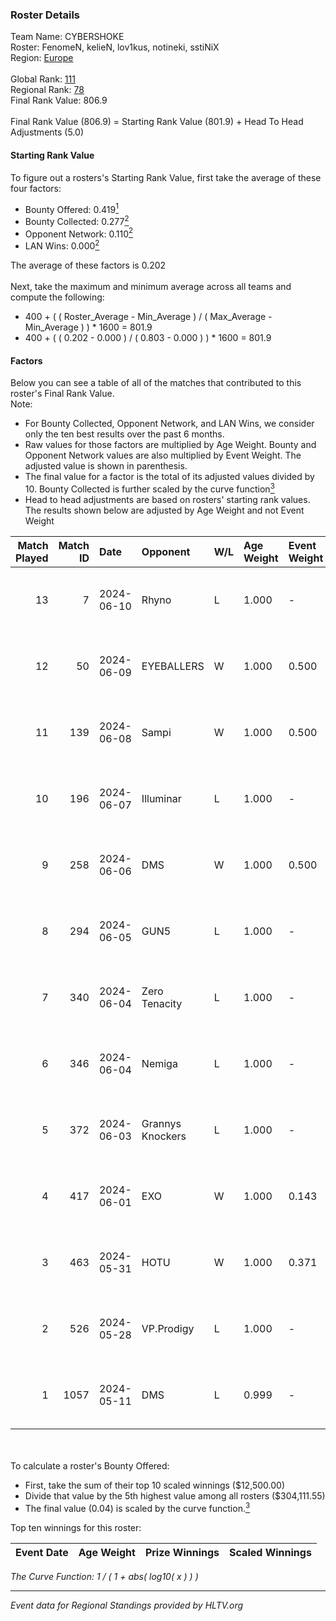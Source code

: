 ### Roster Details<br />
Team Name: CYBERSHOKE<br />
Roster: FenomeN, kelieN, lov1kus, notineki, sstiNiX<br />
Region: [Europe]( ../standings_europe.md)<br />
<br />
Global Rank: [111](../standings_global.md)<br />
Regional Rank: [78]( ../standings_europe.md)<br />
Final Rank Value:  806.9<br />
<br />
Final Rank Value (806.9) = Starting Rank Value (801.9) + Head To Head Adjustments (5.0)<br />

#### Starting Rank Value<br />
To figure out a rosters's Starting Rank Value, first take the average of these four factors:<br />
- Bounty Offered: 0.419[<sup>1</sup>](#table2)
- Bounty Collected: 0.277[<sup>2</sup>](#table1)
- Opponent Network: 0.110[<sup>2</sup>](#table1)
- LAN Wins: 0.000[<sup>2</sup>](#table1)

The average of these factors is 0.202<br />
<br />
Next, take the maximum and minimum average across all teams and compute the following:<br />
- 400 + ( ( Roster_Average - Min_Average ) / ( Max_Average - Min_Average ) ) * 1600 = 801.9
- 400 + ( ( 0.202 - 0.000 ) / ( 0.803 - 0.000 ) ) * 1600 = 801.9


#### Factors<br />
Below you can see a table of all of the matches that contributed to this roster's Final Rank Value.<br />
Note:<br />

- For Bounty Collected, Opponent Network, and LAN Wins, we consider only the ten best results over the past 6 months.
- Raw values for those factors are multiplied by Age Weight. Bounty and Opponent Network values are also multiplied by Event Weight. The adjusted value is shown in parenthesis.
- The final value for a factor is the total of its adjusted values divided by 10. Bounty Collected is further scaled by the curve function[<sup>3</sup>](#curveFunction)
- Head to head adjustments are based on rosters' starting rank values. The results shown below are adjusted by Age Weight and not Event Weight
<span id="table1"></span><br />


| Match Played | Match ID | Date       | Opponent         | W/L | Age Weight | Event Weight | Bounty Collected | Opponent Network | LAN Wins  | H2H Adj. | Roster                                      |
| -: | -: | :- | :- | :- | :- | :- | :- | :- | :- | -: | :- |
|           13 |        7 | 2024-06-10 | Rhyno            | L   | 1.000      | -            | -                | -                | -         |    -8.11 | FenomeN, kelieN, lov1kus, notineki, sstiNiX |
|           12 |       50 | 2024-06-09 | EYEBALLERS       | W   | 1.000      | 0.500        | 0.006 (0.003)    | 0.722 (0.361)    | 0 (0.000) |    20.84 | FenomeN, kelieN, lov1kus, notineki, sstiNiX |
|           11 |      139 | 2024-06-08 | Sampi            | W   | 1.000      | 0.500        | 0.036 (0.018)    | 0.883 (0.441)    | 0 (0.000) |    22.05 | FenomeN, kelieN, lov1kus, notineki, sstiNiX |
|           10 |      196 | 2024-06-07 | Illuminar        | L   | 1.000      | -            | -                | -                | -         |   -21.30 | FenomeN, kelieN, lov1kus, notineki, sstiNiX |
|            9 |      258 | 2024-06-06 | DMS              | W   | 1.000      | 0.500        | 0.004 (0.002)    | 0.524 (0.262)    | 0 (0.000) |    22.78 | FenomeN, kelieN, lov1kus, notineki, sstiNiX |
|            8 |      294 | 2024-06-05 | GUN5             | L   | 1.000      | -            | -                | -                | -         |    -6.89 | FenomeN, kelieN, lov1kus, notineki, sstiNiX |
|            7 |      340 | 2024-06-04 | Zero Tenacity    | L   | 1.000      | -            | -                | -                | -         |    -3.62 | FenomeN, kelieN, lov1kus, notineki, sstiNiX |
|            6 |      346 | 2024-06-04 | Nemiga           | L   | 1.000      | -            | -                | -                | -         |    -3.24 | FenomeN, kelieN, lov1kus, notineki, sstiNiX |
|            5 |      372 | 2024-06-03 | Grannys Knockers | L   | 1.000      | -            | -                | -                | -         |   -14.59 | FenomeN, kelieN, lov1kus, notineki, sstiNiX |
|            4 |      417 | 2024-06-01 | EXO              | W   | 1.000      | 0.143        | 0.011 (0.002)    | 0.142 (0.020)    | 0 (0.000) |    15.80 | FenomeN, kelieN, lov1kus, notineki, sstiNiX |
|            3 |      463 | 2024-05-31 | HOTU             | W   | 1.000      | 0.371        | 0.000 (0.000)    | 0.039 (0.014)    | 0 (0.000) |     3.43 | FenomeN, kelieN, lov1kus, notineki, sstiNiX |
|            2 |      526 | 2024-05-28 | VP.Prodigy       | L   | 1.000      | -            | -                | -                | -         |    -9.64 | FenomeN, kelieN, lov1kus, notineki, sstiNiX |
|            1 |     1057 | 2024-05-11 | DMS              | L   | 0.999      | -            | -                | -                | -         |   -12.49 | FenomeN, kelieN, lov1kus, notineki, sstiNiX |

<br />
<span id="table2"></span><br />
To calculate a roster's Bounty Offered:<br />

- First, take the sum of their top 10 scaled winnings ($12,500.00)
- Divide that value by the 5th highest value among all rosters ($304,111.55)
- The final value (0.04) is scaled by the curve function.[<sup>3</sup>](#curveFunction)

Top ten winnings for this roster:<br />

| Event Date | Age Weight | Prize Winnings | Scaled Winnings |
| :- | -: | :- | :- |


<span id="curveFunction"></span>_The Curve Function: 1 / ( 1 + abs( log10( x ) ) )_<br />

---
_Event data for Regional Standings provided by HLTV.org_<br />
